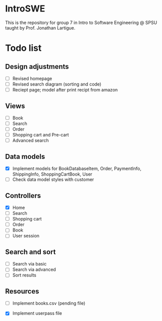 # IntroSWE
This is the repository for group 7 in Intro to Software Engineering @ SPSU taught by Prof. Jonathan Lartigue.


# Todo list
## Design adjustments
- [ ] Revised homepage
- [ ] Revised search diagram (sorting and code)
- [ ] Reciept page; model after print recipt from amazon

## Views
- [ ] Book
- [ ] Search
- [ ] Order
- [ ] Shopping cart and Pre-cart
- [ ] Advanced search

## Data models
- [x] Implement models for BookDatabaseItem, Order, PaymentInfo, ShippingInfo, ShoppingCartBook, User
- [ ] Check data model styles with customer

## Controllers
- [x] Home
- [ ] Search
- [ ] Shopping cart
- [ ] Order
- [ ] Book
- [ ] User session

## Search and sort
- [ ] Search via basic
- [ ] Search via advanced
- [ ] Sort results

## Resources
- [ ] Implement books.csv (pending file)
- [x] Implement userpass file

